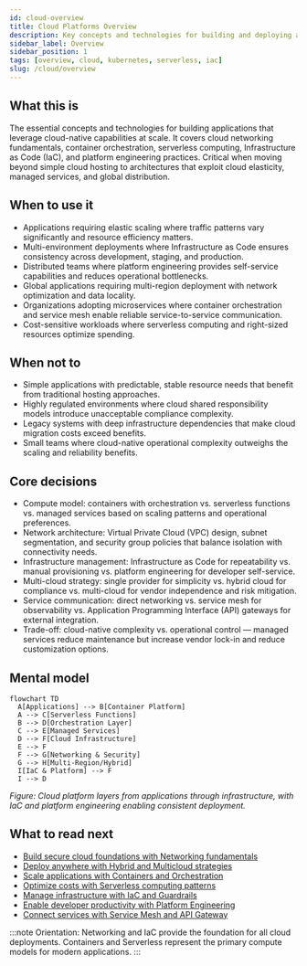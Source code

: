 ```yaml
---
id: cloud-overview
title: Cloud Platforms Overview
description: Key concepts and technologies for building and deploying applications on cloud platforms—networking, containers, serverless, IaC, and platform engineering—so you can leverage cloud-native capabilities effectively.
sidebar_label: Overview
sidebar_position: 1
tags: [overview, cloud, kubernetes, serverless, iac]
slug: /cloud/overview
---
```


## What this is

The essential concepts and technologies for building applications that leverage cloud-native capabilities at scale. It covers cloud networking fundamentals, container orchestration, serverless computing, Infrastructure as Code (IaC), and platform engineering practices. Critical when moving beyond simple cloud hosting to architectures that exploit cloud elasticity, managed services, and global distribution.

## When to use it

- Applications requiring elastic scaling where traffic patterns vary significantly and resource efficiency matters.
- Multi-environment deployments where Infrastructure as Code ensures consistency across development, staging, and production.
- Distributed teams where platform engineering provides self-service capabilities and reduces operational bottlenecks.
- Global applications requiring multi-region deployment with network optimization and data locality.
- Organizations adopting microservices where container orchestration and service mesh enable reliable service-to-service communication.
- Cost-sensitive workloads where serverless computing and right-sized resources optimize spending.

## When not to

- Simple applications with predictable, stable resource needs that benefit from traditional hosting approaches.
- Highly regulated environments where cloud shared responsibility models introduce unacceptable compliance complexity.
- Legacy systems with deep infrastructure dependencies that make cloud migration costs exceed benefits.
- Small teams where cloud-native operational complexity outweighs the scaling and reliability benefits.

## Core decisions

- Compute model: containers with orchestration vs. serverless functions vs. managed services based on scaling patterns and operational preferences.
- Network architecture: Virtual Private Cloud (VPC) design, subnet segmentation, and security group policies that balance isolation with connectivity needs.
- Infrastructure management: Infrastructure as Code for repeatability vs. manual provisioning vs. platform engineering for developer self-service.
- Multi-cloud strategy: single provider for simplicity vs. hybrid cloud for compliance vs. multi-cloud for vendor independence and risk mitigation.
- Service communication: direct networking vs. service mesh for observability vs. Application Programming Interface (API) gateways for external integration.
- Trade-off: cloud-native complexity vs. operational control — managed services reduce maintenance but increase vendor lock-in and reduce customization options.

## Mental model

```mermaid
flowchart TD
  A[Applications] --> B[Container Platform]
  A --> C[Serverless Functions]
  B --> D[Orchestration Layer]
  C --> E[Managed Services]
  D --> F[Cloud Infrastructure]
  E --> F
  F --> G[Networking & Security]
  G --> H[Multi-Region/Hybrid]
  I[IaC & Platform] --> F
  I --> D
```

_Figure: Cloud platform layers from applications through infrastructure, with IaC and platform engineering enabling consistent deployment._

## What to read next

- [Build secure cloud foundations with Networking fundamentals](/docs/cloud/networking)
- [Deploy anywhere with Hybrid and Multicloud strategies](/docs/cloud/hybrid-multicloud)
- [Scale applications with Containers and Orchestration](/docs/cloud/containers-orchestration)
- [Optimize costs with Serverless computing patterns](/docs/cloud/serverless)
- [Manage infrastructure with IaC and Guardrails](/docs/cloud/iac-guardrails)
- [Enable developer productivity with Platform Engineering](/docs/cloud/platform-engineering)
- [Connect services with Service Mesh and API Gateway](/docs/cloud/service-mesh-api-gateway)

:::note
Orientation: Networking and IaC provide the foundation for all cloud deployments. Containers and Serverless represent the primary compute models for modern applications.
:::
